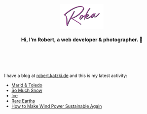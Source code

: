 <div align="center">
  <br>
  <br>
  <br>
  <br>
  <a href="https://robert.katzki.de/">
    <img width="140" src="https://github.com/ro-ka/ro-ka/blob/master/logo.svg" alt="Roka">
  </a>
  <br>
  <h3>Hi, I’m Robert, a web developer & photographer. 👋</h3>
 
  <br>
  <br>
  <br>
  <br>
</div>

I have a blog at [robert.katzki.de](https://robert.katzki.de/) and this is my latest activity:
<!-- BLOG-POST-LIST:START -->
- [Marid &amp; Toledo](https://robert.katzki.de/photos/2022/marid-toledo)
- [So Much Snow](https://robert.katzki.de/photos/2022/so-much-snow)
- [Ice](https://robert.katzki.de/photos/2022/ice)
- [Rare Earths](https://robert.katzki.de/photos/2022/rare-earths)
- [How to Make Wind Power Sustainable Again](https://robert.katzki.de/posts/how-to-make-wind-power-sustainable-again)
<!-- BLOG-POST-LIST:END -->
